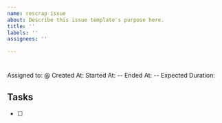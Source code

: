 ```yaml
---
name: rescrap issue
about: Describe this issue template's purpose here.
title: ''
labels: ''
assignees: ''

---
```


# 
Assigned to: @
Created At: 
Started At: --
Ended At: --
Expected Duration: 

## Tasks
- [ ]
